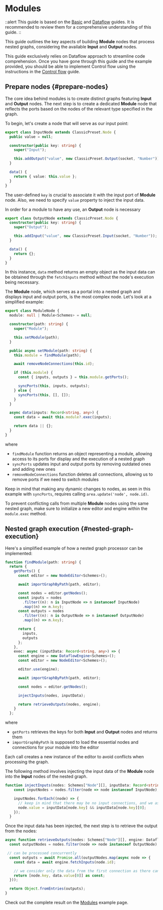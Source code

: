 # Modules

::alert
This guide is based on the [Basic](/docs/guides/basic) and [Dataflow](/docs/guides/processing/dataflow) guides. It is recommended to review them for a comprehensive understanding of this guide.
::

This guide outlines the key aspects of building **Module** nodes that process nested graphs, considering the available **Input** and **Output** nodes.

This guide exclusively relies on Dataflow approach to streamline code comprehension. Once you have gone through this guide and the example provided, you should be able to implement Control flow using the instructions in the [Control flow](/docs/guides/processing/control-flow) guide.

## Prepare nodes {#prepare-nodes}

The core idea behind modules is to create distinct graphs featuring **Input** and **Output** nodes. The next step is to create a dedicated **Module** node that reflects the ports based on the nodes of the relevant type specified in the graph.

To begin, let's create a node that will serve as our input point:

```ts
export class InputNode extends ClassicPreset.Node {
  public value = null;

  constructor(public key: string) {
    super("Input");

    this.addOutput("value", new ClassicPreset.Output(socket, "Number"));
  }

  data() {
    return { value: this.value };
  }
}
```

The user-defined `key` is crucial to associate it with the input port of **Module** node. Also, we need to specify `value` property to inject the input data.

In order for a module to have any use, an **Output** node is necessary

```ts
export class OutputNode extends ClassicPreset.Node {
  constructor(public key: string) {
    super("Output");

    this.addInput("value", new ClassicPreset.Input(socket, "Number"));
  }

  data() {
    return {};
  }
}
```

In this instance, `data` method returns an empty object as the input data can be obtained through the `fetchInputs` method without the node's execution being necessary.

The **Module** node, which serves as a portal into a nested graph and displays input and output ports, is the most complex node. Let's look at a simplified example:

```ts
export class ModuleNode {
  module: null | Module<Schemes> = null;

  constructor(path: string) {
    super("Module");

    this.setModule(path);
  }

  public async setModule(path: string) {
    this.module = findModule(path);

    await removeNodeConnections(this.id);

    if (this.module) {
      const { inputs, outputs } = this.module.getPorts();

      syncPorts(this, inputs, outputs);
    } else {
      syncPorts(this, [], []);
    }
  }

  async data(inputs: Record<string, any>) {
    const data = await this.module?.exec(inputs);

    return data || {};
  }
}
```

where
- `findModule` function returns an object representing a module, allowing access to its ports for display and the execution of a nested graph
- `syncPorts` updates input and output ports by removing outdated ones and adding new ones
- `removeNodeConnections` function deletes all connections, allowing us to remove ports if we need to switch modules

Keep in mind that making any dynamic changes to nodes, as seen in this example with `syncPorts`, requires calling `area.update('node', node.id)`.

To prevent conflicting calls from multiple **Module** nodes using the same nested graph, make sure to initialize a new editor and engine within the `module.exec` method.

## Nested graph execution {#nested-graph-execution}

Here's a simplified example of how a nested graph processor can be implemented:

```ts
function findModule(path: string) {
  return {
    getPorts() {
      const editor = new NodeEditor<Schemes>();

      await importGraphByPath(path, editor);

      const nodes = editor.getNodes();
      const inputs = nodes
        .filter((n): n is InputNode => n instanceof InputNode)
        .map((n) => n.key);
      const outputs = nodes
        .filter((n): n is OutputNode => n instanceof OutputNode)
        .map((n) => n.key);

      return {
        inputs,
        outputs
      };
    },
    exec: async (inputData: Record<string, any>) => {
      const engine = new DataflowEngine<Schemes>();
      const editor = new NodeEditor<Schemes>();

      editor.use(engine);

      await importGraphByPath(path, editor);

      const nodes = editor.getNodes();

      injectInputs(nodes, inputData);

      return retrieveOutputs(nodes, engine);
    }
  };
```

where
- `getPorts` retrieves the keys for both **Input** and **Output** nodes and returns them
- `importGraphByPath` is supposed to load the essential nodes and connections for your module into the editor

Each call creates a new instance of the editor to avoid conflicts when processing the graph.

The following method involves injecting the input data of the **Module** node into the **Input** nodes of the nested graph.

```ts
function injectInputs(nodes: Schemes["Node"][], inputData: Record<string, any>) {
    const inputNodes = nodes.filter(node => node instanceof InputNode);

    inputNodes.forEach((node) => {
      // keep in mind that there may be no input connections, and we assume there's a maximum of one connection possible
      node.value = inputData[node.key] && inputData[node.key][0];
    });
  }
```

Once the input data has been injected, the next step is to retrieve the output from the nodes:

```ts
async function retrieveOutputs(nodes: Schemes["Node"][], engine: DataflowEngine<Schemes>) {
  const outputNodes = nodes.filter(node => node instanceof OutputNode);

 // can be processed concurrently
  const outputs = await Promise.all(outputNodes.map(async node => {
    const data = await engine.fetchInputs(node.id);

    // we consider only the data from the first connection as there can be at most one input connection
    return [node.key, data.value[0]] as const;
  }));

  return Object.fromEntries(outputs);
}
```

Check out the complete result on the [Modules](/examples/modules) example page.
